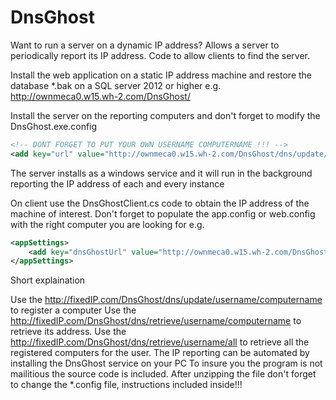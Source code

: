 # DnsGhost
Want to run a server on a dynamic IP address? Allows a server to periodically report its IP address. Code to allow clients to find the server.

Install the web application on a static IP address machine and restore the database *.bak on a SQL server 2012 or higher
e.g. 
http://ownmeca0.w15.wh-2.com/DnsGhost/

Install the server on the reporting computers and don't forget to modify the DnsGhost.exe.config 
 
 ```xml
 <!-- DONT FORGET TO PUT YOUR OWN USERNAME COMPUTERNAME !!! -->
 <add key="url" value="http://ownmeca0.w15.wh-2.com/DnsGhost/dns/update/username/computername"/>
 ```
 
The server installs as a windows service and it will run in the background reporting the IP address of each and every instance

On client use the DnsGhostClient.cs code to obtain the IP address of the machine of interest. Don't forget to populate the app.config or web.config
with the right computer you are looking for
e.g.
```xml
<appSettings>
    <add key="dnsGhostUrl" value="http://ownmeca0.w15.wh-2.com/DnsGhost/dns/retrieve/username/computername"/>
</appSettings>
```

Short explaination

Use the http://fixedIP.com/DnsGhost/dns/update/username/computername to register a computer
Use the http://fixedIP.com/DnsGhost/dns/retrieve/username/computername to retrieve its address.
Use the http://fixedIP.com/DnsGhost/dns/retrieve/username/all to retrieve all the registered computers for the user.
The IP reporting can be automated by installing the DnsGhost service on your PC
To insure you the program is not mailitious the source code is included.
After unzipping the file don't forget to change the *.config file, instructions included inside!!!




